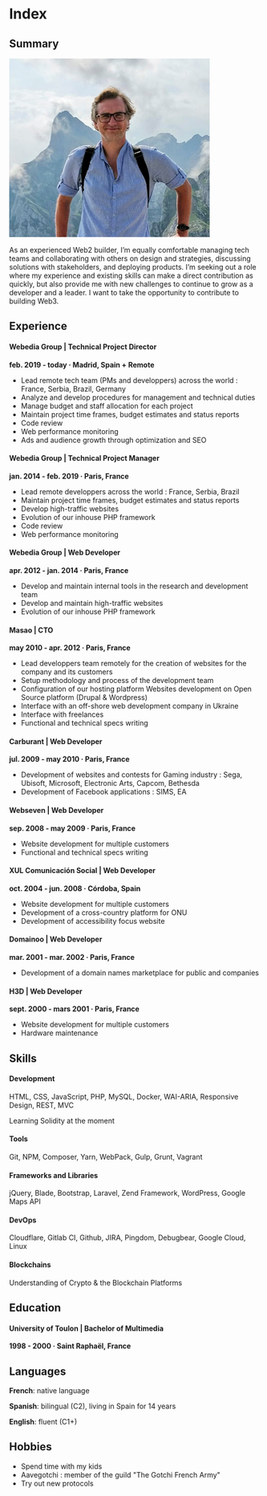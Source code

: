 # Index

## Summary

![Hello World!](.gitbook/assets/hello.jpg)

As an experienced Web2 builder, I’m equally comfortable managing tech teams and collaborating with others on design and strategies, discussing solutions with stakeholders, and deploying products. I’m seeking out a role where my experience and existing skills can make a direct contribution as quickly, but also provide me with new challenges to continue to grow as a developer and a leader. I want to take the opportunity to contribute to building Web3.

## Experience

#### Webedia Group | Technical Project Director

**feb. 2019 - today · Madrid, Spain + Remote**

* Lead remote tech team (PMs and developpers) across the world : France, Serbia, Brazil, Germany
* Analyze and develop procedures for management and technical duties
* Manage budget and staff allocation for each project
* Maintain project time frames, budget estimates and status reports
* Code review
* Web performance monitoring
* Ads and audience growth through optimization and SEO

#### Webedia Group | Technical Project Manager

**jan. 2014 - feb. 2019 · Paris, France**

* Lead remote developpers across the world : France, Serbia, Brazil
* Maintain project time frames, budget estimates and status reports
* Develop high-traffic websites
* Evolution of our inhouse PHP framework
* Code review
* Web performance monitoring

#### Webedia Group | **Web Developer**

**apr. 2012 - jan. 2014 · Paris, France**

* Develop and maintain internal tools in the research and development team
* Develop and maintain high-traffic websites
* Evolution of our inhouse PHP framework

#### Masao | CTO

**may 2010 - apr. 2012 · Paris, France**

* Lead developpers team remotely for the creation of websites for the company and its customers
* Setup methodology and process of the development team
* Configuration of our hosting platform Websites development on Open Source platform (Drupal & Wordpress)
* Interface with an off-shore web development company in Ukraine
* Interface with freelances
* Functional and technical specs writing

#### Carburant | Web Developer

**jul. 2009 - may 2010 · Paris, France**

* Development of websites and contests for Gaming industry : Sega, Ubisoft, Microsoft, Electronic Arts, Capcom, Bethesda
* Development of Facebook applications : SIMS, EA

#### **Webseven | Web Developer**

**sep. 2008 - may 2009 · Paris, France**

* Website development for multiple customers
* Functional and technical specs writing

#### XUL Comunicación Social **| Web Developer**

**oct. 2004 - jun. 2008 · Córdoba, Spain**

* Website development for multiple customers
* Development of a cross-country platform for ONU
* Development of accessibility focus website

#### Domainoo | Web Developer

**mar. 2001 - mar. 2002 · Paris, France**

* Development of a domain names marketplace for public and companies

#### H3D | Web Developer

**sept. 2000 - mars 2001 · Paris, France**

* Website development for multiple customers
* Hardware maintenance

## Skills

#### **Development**

HTML, CSS, JavaScript, PHP, MySQL, Docker, WAI-ARIA, Responsive Design, REST, MVC

Learning Solidity at the moment

#### Tools

Git, NPM, Composer, Yarn, WebPack, Gulp, Grunt, Vagrant

#### **Frameworks and Libraries**

jQuery, Blade, Bootstrap, Laravel, Zend Framework, WordPress, Google Maps API

#### **DevOps**

Cloudflare, Gitlab CI, Github, JIRA, Pingdom, Debugbear, Google Cloud, Linux

#### **Blockchains**

Understanding of Crypto & the Blockchain Platforms

## Education

#### University of Toulon | Bachelor of Multimedia

**1998 - 2000 · Saint Raphaël, France**

## Languages

**French**: native language

**Spanish**: bilingual (C2), living in Spain for 14 years

**English**: fluent (C1+)

## Hobbies

* Spend time with my kids
* Aavegotchi : member of the guild "The Gotchi French Army"
* Try out new protocols
